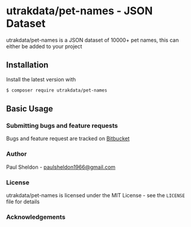 # utrakdata/pet-names - JSON Dataset



utrakdata/pet-names is a JSON dataset of 10000+ pet names, this can either be added to your project 

## Installation

Install the latest version with

```bash
$ composer require utrakdata/pet-names
```

## Basic Usage


### Submitting bugs and feature requests

Bugs and feature request are tracked on [Bitbucket](https://bitbucket.org/teamutrak/petnames/issues?status=new&status=open)


### Author

Paul Sheldon - <paulsheldon1966@gmail.com> <br />

### License

utrakdata/pet-names is licensed under the MIT License - see the `LICENSE` file for details

### Acknowledgements

